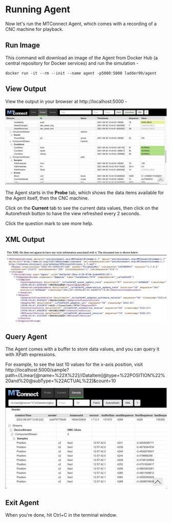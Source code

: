 # Running Agent

Now let's run the MTConnect Agent, which comes with a recording of a CNC machine for playback. 


## Run Image

This command will download an image of the Agent from Docker Hub (a central repository for Docker services) and run the simulation -

```
docker run -it --rm --init --name agent -p5000:5000 ladder99/agent
```


## View Output

View the output in your browser at http://localhost:5000 -

![](_images/agent-html_1200.jpg)

The Agent starts in the **Probe** tab, which shows the data items available for the Agent itself, then the CNC machine. 

Click on the **Current** tab to see the current data values, then click on the Autorefresh button to have the view refreshed every 2 seconds. 

Click the question mark to see more help. 


## XML Output

![](_images/agent-xml.jpg)


## Query Agent

The Agent comes with a buffer to store data values, and you can query it with XPath expressions. 

For example, to see the last 10 values for the x-axis position, visit http://localhost:5000/sample?path=//Linear[@name=%22X%22]//DataItem[@type=%22POSITION%22%20and%20@subType=%22ACTUAL%22]&count=10

![](_images/ladder99-agent-sample.png)


## Exit Agent

When you're done, hit Ctrl+C in the terminal window.
